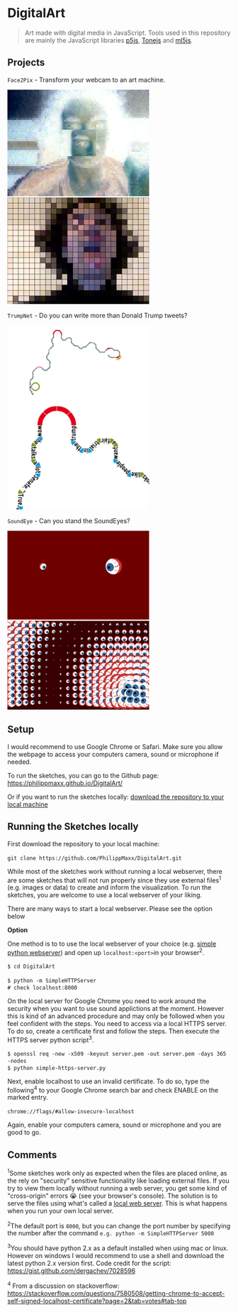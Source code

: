 DigitalArt
==================
>Art made with digital media in JavaScript. Tools used in this repository are mainly the JavaScript libraries [p5js](https://p5js.org), [Tonejs](https://tonejs.github.io) and [ml5js](https://ml5js.org).

Projects
--------------------

`Face2Pix` - Transform your webcam to an art machine.

<img src="/Face2Pix/images/example1.png" width="320"> <img src="/Face2Pix/images/example2.png" width="320">

`TrumpNet` - Do you can write more than Donald Trump tweets?

<img src="/TrumpNet/images/example1.png" width="320"> <img src="/TrumpNet/images/example2.png" width="320">

`SoundEye` - Can you stand the SoundEyes?

<img src="/SoundEye/images/example1.png" width="320"> <img src="/SoundEye/images/example2.png" width="320">


Setup
--------------------

I would recommend to use Google Chrome or Safari. Make sure you allow the webpage to access your computers camera, sound or microphone if needed.

To run the sketches, you can go to the Github page: https://philippmaxx.github.io/DigitalArt/

Or if you want to run the sketches locally: <a href="#running-the-sketches-locally">download the repository to your local machine</a>

Running the Sketches locally
--------------------

First download the repository to your local machine:

`git clone https://github.com/PhilippMaxx/DigitalArt.git`

While most of the sketches work without running a local webserver, there are some sketches that will not run properly since they use external files<sup>1</sup> (e.g. images or data) to create and inform the visualization. To run the sketches, you are welcome to use a local webserver of your liking.

There are many ways to start a local webserver. Please see the option below

**Option**

One method is to to use the local webserver of your choice (e.g. [simple python webserver](https://developer.mozilla.org/en-US/docs/Learn/Common_questions/set_up_a_local_testing_server)) and open up `localhost:<port>`in your browser<sup>2</sup>.

```
$ cd DigitalArt

$ python -m SimpleHTTPServer
# check localhost:8000
```

On the local server for Google Chrome you need to work around the security when you want to use sound applictions at the moment. However this is kind of an advanced procedure and may only be followed when you feel confident with the steps. You need to access via a local HTTPS server. To do so, create a certificate first and follow the steps. Then execute the HTTPS server python script<sup>3</sup>.

```
$ openssl req -new -x509 -keyout server.pem -out server.pem -days 365 -nodes
$ python simple-https-server.py
```

Next, enable localhost to use an invalid certificate. To do so, type the following<sup>4</sup> to your Google Chrome search bar and check ENABLE on the marked entry.

`chrome://flags/#allow-insecure-localhost`

Again, enable your computers camera, sound or microphone and you are good to go.

Comments
--------------------

<sup>1</sup>Some sketches work only as expected when the files are placed online, as the rely on "security" sensitive functionality like loading external files. If you try to view them locally without running a web server, you get some kind of "cross-origin" errors 😭 (see your browser's console). The solution is to serve the files using what's called a [local web server](https://github.com/processing/p5.js/wiki/Local-server). This is what happens when you run your own local server.

<sup>2</sup>The default port is `8000`, but you can change the port number by specifying the number after the command `e.g. python -m SimpleHTTPServer 5000`

<sup>3</sup>You should have python 2.x as a default installed when using mac or linux. However on windows I would recommend to use a shell and download the latest python 2.x version first. Code credit for the script: https://gist.github.com/dergachev/7028596

<sup>4</sup> From a discussion on stackoverflow: https://stackoverflow.com/questions/7580508/getting-chrome-to-accept-self-signed-localhost-certificate?page=2&tab=votes#tab-top
